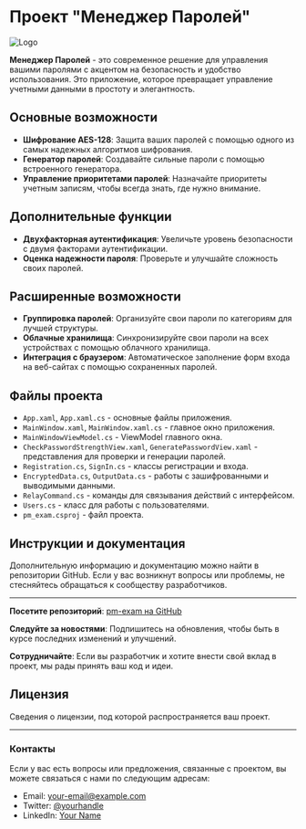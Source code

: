 # Проект "Менеджер Паролей"

![Logo](https://avatars.githubusercontent.com/u/106707573?v=4&s=100)

**Менеджер Паролей** - это современное решение для управления вашими паролями с акцентом на безопасность и удобство использования. Это приложение, которое превращает управление учетными данными в простоту и элегантность.

## Основные возможности

* **Шифрование AES-128**: Защита ваших паролей с помощью одного из самых надежных алгоритмов шифрования.
* **Генератор паролей**: Создавайте сильные пароли с помощью встроенного генератора.
* **Управление приоритетами паролей**: Назначайте приоритеты учетным записям, чтобы всегда знать, где нужно внимание.


## Дополнительные функции

* **Двухфакторная аутентификация**: Увеличьте уровень безопасности с двумя факторами аутентификации.
* **Оценка надежности пароля**: Проверьте и улучшайте сложность своих паролей.

## Расширенные возможности

* **Группировка паролей**: Организуйте свои пароли по категориям для лучшей структуры.
* **Облачные хранилища**: Синхронизируйте свои пароли на всех устройствах с помощью облачного хранилища.
* **Интеграция с браузером**: Автоматическое заполнение форм входа на веб-сайтах с помощью сохраненных паролей.

## Файлы проекта

* `App.xaml`, `App.xaml.cs` - основные файлы приложения.
* `MainWindow.xaml`, `MainWindow.xaml.cs` - главное окно приложения.
* `MainWindowViewModel.cs` - ViewModel главного окна.
* `CheckPasswordStrengthView.xaml`, `GeneratePasswordView.xaml` - представления для проверки и генерации паролей.
* `Registration.cs`, `SignIn.cs` - классы регистрации и входа.
* `EncryptedData.cs`, `OutputData.cs` - работы с зашифрованными и выводимыми данными.
* `RelayCommand.cs` - команды для связывания действий с интерфейсом.
* `Users.cs` - класс для работы с пользователями.
* `pm_exam.csproj` - файл проекта.

## Инструкции и документация

Дополнительную информацию и документацию можно найти в репозитории GitHub. Если у вас возникнут вопросы или проблемы, не стесняйтесь обращаться к сообществу разработчиков.

---

**Посетите репозиторий**: [pm-exam на GitHub](https://github.com/A24-0/pm-exam/tree/main/pm-exam)

**Следуйте за новостями**: Подпишитесь на обновления, чтобы быть в курсе последних изменений и улучшений.

**Сотрудничайте**: Если вы разработчик и хотите внести свой вклад в проект, мы рады принять ваш код и идеи.

## Лицензия

Сведения о лицензии, под которой распространяется ваш проект.

---

### Контакты

Если у вас есть вопросы или предложения, связанные с проектом, вы можете связаться с нами по следующим адресам:

* Email: your-email@example.com
* Twitter: [@yourhandle](https://twitter.com/yourhandle)
* LinkedIn: [Your Name](https://www.linkedin.com/in/yourname/)
